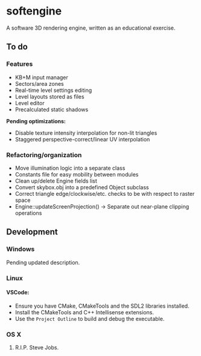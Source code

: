 # softengine
A software 3D rendering engine, written as an educational exercise.

## To do

### Features

* KB+M input manager
* Sectors/area zones
* Real-time level settings editing
* Level layouts stored as files
* Level editor
* Precalculated static shadows

**Pending optimizations:**

* Disable texture intensity interpolation for non-lit triangles
* Staggered perspective-correct/linear UV interpolation

### Refactoring/organization

* Move illumination logic into a separate class
* Constants file for easy mobility between modules
* Clean up/delete Engine fields list
* Convert skybox.obj into a predefined Object subclass
* Correct triangle edge/clockwise/etc. checks to be with respect to raster space
* Engine::updateScreenProjection() -> Separate out near-plane clipping operations

## Development

### Windows

Pending updated description.

### Linux

#### VSCode:
- Ensure you have CMake, CMakeTools and the SDL2 libraries installed.
- Install the CMakeTools and C++ Intellisense extensions.
- Use the `Project Outline` to build and debug the executable.

### OS X
1. R.I.P. Steve Jobs.